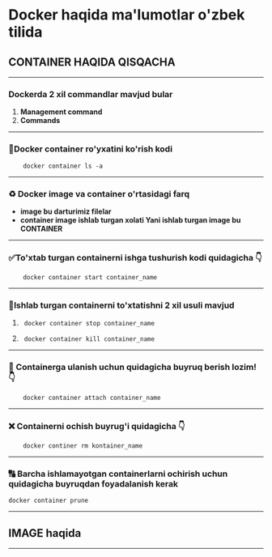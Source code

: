 # Docker haqida ma'lumotlar o'zbek tilida

## CONTAINER HAQIDA QISQACHA

___

### Dockerda 2 xil commandlar mavjud bular

1. __Management command__
2. __Commands__

 ___

### 🔶Docker container ro'yxatini ko'rish kodi

        docker container ls -a

___

### ♻ Docker image va container o'rtasidagi farq

* __image bu darturimiz filelar__
* __container image ishlab turgan xolati Yani ishlab turgan image bu CONTAINER__

___

### ✅To'xtab turgan containerni ishga tushurish kodi quidagicha 👇

        docker container start container_name

___

### 🛑Ishlab turgan containerni to'xtatishni 2 xil usuli mavjud

1.      docker container stop container_name
2.      docker container kill container_name 

___

### 🔰 Containerga ulanish uchun quidagicha buyruq berish lozim! 👇

        docker container attach container_name

___ 

### ❌ Containerni ochish buyrug'i quidagicha 👇

        docker continer rm kontainer_name

___

### 🔠 Barcha ishlamayotgan containerlarni ochirish uchun quidagicha buyruqdan foyadalanish kerak

    docker container prune

___

## IMAGE haqida

___